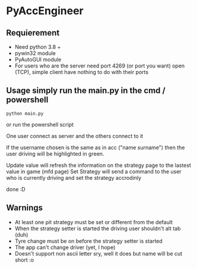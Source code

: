 # PyAccEngineer

## Requierement

* Need python 3.8 +
* pywin32 module
* PyAutoGUI module
* For users who are the server need port 4269 (or port you want) open (TCP), simple client have nothing to do with their ports

## Usage simply run the main.py in the cmd / powershell

```
python main.py
```
or run the powershell script

One user connect as server and the others connect to it

If the username chosen is the same as in acc ("name surname") then the user driving will be highlighted in green.

Update value will refresh the information on the strategy page to the lastest value in game (mfd page)
Set Strategy will send a command to the user who is currently driving and set the strategy accrodinly

done :D


## Warnings

* At least one pit strategy must be set or different from the default
* When the strategy setter is started the driving user shouldn't alt tab (duh)
* Tyre change must be on before the strategy setter is started
* The app can't change driver (yet, I hope)
* Doesn't support non ascii letter sry, well it does but name will be cut short :o

